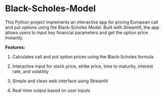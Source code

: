 # Black-Scholes-Model

This Python project implements an interactive app for pricing European call and put options using the Black-Scholes Model. Built with Streamlit, the app allows users to input key financial parameters and get the option price instantly.

**Features:**

1. Calculates call and put option prices using the Black-Scholes formula

2. Interactive input for stock price, strike price, time to maturity, interest rate, and volatility

3. Simple and clean web interface using Streamlit

4. Real-time output based on user inputs
